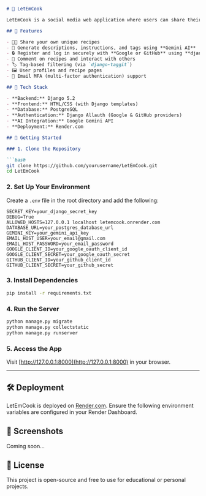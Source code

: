 ````markdown
# 🍳 LetEmCook

LetEmCook is a social media web application where users can share their own recipes or generate creative recipes with the help of AI. With features powered by **Google's Gemini AI**, users can input a title and ingredients, and LetEmCook will automatically generate detailed descriptions, instructions, and tags.

## 🌟 Features

- 🧑‍🍳 Share your own unique recipes
- 🤖 Generate descriptions, instructions, and tags using **Gemini AI**
- 🔒 Register and log in securely with **Google or GitHub** using **django-allauth**
- 📝 Comment on recipes and interact with others
- 🏷️ Tag-based filtering (via `django-taggit`)
- 🖼️ User profiles and recipe pages
- 🔐 Email MFA (multi-factor authentication) support

## 🔧 Tech Stack

- **Backend:** Django 5.2
- **Frontend:** HTML/CSS (with Django templates)
- **Database:** PostgreSQL
- **Authentication:** Django Allauth (Google & GitHub providers)
- **AI Integration:** Google Gemini API
- **Deployment:** Render.com

## 🚀 Getting Started

### 1. Clone the Repository

```bash
git clone https://github.com/yourusername/LetEmCook.git
cd LetEmCook
````

### 2. Set Up Your Environment

Create a `.env` file in the root directory and add the following:

```env
SECRET_KEY=your_django_secret_key
DEBUG=True
ALLOWED_HOSTS=127.0.0.1 localhost letemcook.onrender.com
DATABASE_URL=your_postgres_database_url
GEMINI_KEY=your_gemini_api_key
EMAIL_HOST_USER=your_email@gmail.com
EMAIL_HOST_PASSWORD=your_email_password
GOOGLE_CLIENT_ID=your_google_oauth_client_id
GOOGLE_CLIENT_SECRET=your_google_oauth_secret
GITHUB_CLIENT_ID=your_github_client_id
GITHUB_CLIENT_SECRET=your_github_secret
```

### 3. Install Dependencies

```bash
pip install -r requirements.txt
```

### 4. Run the Server

```bash
python manage.py migrate
python manage.py collectstatic
python manage.py runserver
```

### 5. Access the App

Visit [http://127.0.0.1:8000](http://127.0.0.1:8000) in your browser.

---

## 🛠 Deployment

LetEmCook is deployed on [Render.com](https://letemcook.onrender.com). Ensure the following environment variables are configured in your Render Dashboard.

## 📸 Screenshots

Coming soon...

## 📄 License

This project is open-source and free to use for educational or personal projects.